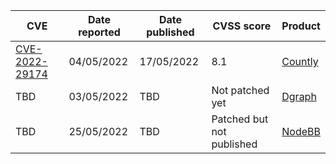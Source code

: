 

| CVE  | Date reported | Date published | CVSS score | Product | 
| ------------- | ------------- | ------------- | ------------- | ------------- |
| [CVE-2022-29174](https://nvd.nist.gov/vuln/detail/CVE-2022-29174)  | 04/05/2022  | 17/05/2022 | 8.1  | [Countly](https://count.ly/) |
| TBD | 03/05/2022  | TBD | Not patched yet | [Dgraph](https://dgraph.io/) |
| TBD | 25/05/2022  | TBD | Patched but not published | [NodeBB](https://github.com/NodeBB/NodeBB)|
